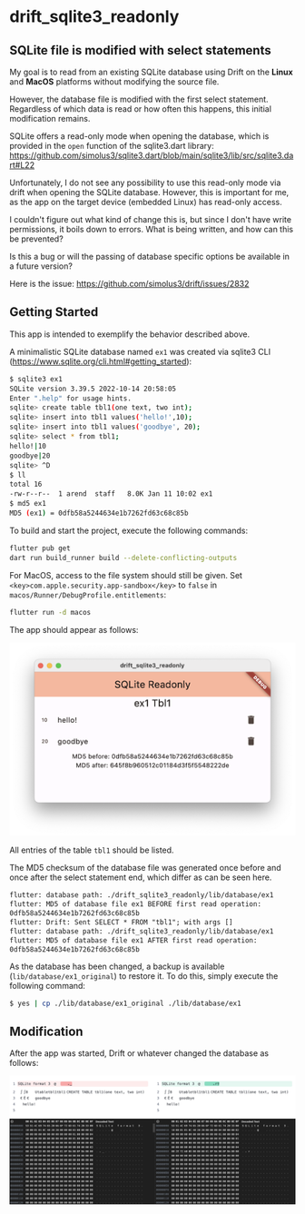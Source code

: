 # drift_sqlite3_readonly

## SQLite file is modified with select statements

My goal is to read from an existing SQLite database using Drift on the **Linux** and **MacOS** platforms without modifying the source file. 

However, the database file is modified with the first select statement. Regardless of which data is read or how often this happens, this initial modification remains.

SQLite offers a read-only mode when opening the database, which is provided in the `open` function of the sqlite3.dart library:
https://github.com/simolus3/sqlite3.dart/blob/main/sqlite3/lib/src/sqlite3.dart#L22

Unfortunately, I do not see any possibility to use this read-only mode via drift when opening the SQLite database. However, this is important for me, as the app on the target device (embedded Linux) has read-only access.

I couldn't figure out what kind of change this is, but since I don't have write permissions, it boils down to errors.
What is being written, and how can this be prevented?

Is this a bug or will the passing of database specific options be available in a future version?

Here is the issue: https://github.com/simolus3/drift/issues/2832

## Getting Started

This app is intended to exemplify the behavior described above.

A minimalistic SQLite database named `ex1` was created via sqlite3 CLI (https://www.sqlite.org/cli.html#getting_started):

```bash
$ sqlite3 ex1                                                                                                                                                           
SQLite version 3.39.5 2022-10-14 20:58:05
Enter ".help" for usage hints.
sqlite> create table tbl1(one text, two int);
sqlite> insert into tbl1 values('hello!',10);
sqlite> insert into tbl1 values('goodbye', 20);
sqlite> select * from tbl1;
hello!|10
goodbye|20
sqlite> ^D
$ ll   
total 16
-rw-r--r--  1 arend  staff   8.0K Jan 11 10:02 ex1
$ md5 ex1           
MD5 (ex1) = 0dfb58a5244634e1b7262fd63c68c85b

```

To build and start the project, execute the following commands:

```bash
flutter pub get
dart run build_runner build --delete-conflicting-outputs 
```

For MacOS, access to the file system should still be given. Set `<key>com.apple.security.app-sandbox</key>` to `false` in `macos/Runner/DebugProfile.entitlements`:


```bash
flutter run -d macos
```

The app should appear as follows:

![app screenshot](assets/app.png)

All entries of the table `tbl1` should be listed.

The MD5 checksum of the database file was generated once before and once after the select statement end, which differ as can be seen here.

```log
flutter: database path: ./drift_sqlite3_readonly/lib/database/ex1
flutter: MD5 of database file ex1 BEFORE first read operation: 0dfb58a5244634e1b7262fd63c68c85b
flutter: Drift: Sent SELECT * FROM "tbl1"; with args []
flutter: database path: ./drift_sqlite3_readonly/lib/database/ex1
flutter: MD5 of database file ex1 AFTER first read operation: 0dfb58a5244634e1b7262fd63c68c85b
```


As the database has been changed, a backup is available (`lib/database/ex1_original`) to restore it. To do this, simply execute the following command:

```bash
$ yes | cp ./lib/database/ex1_original ./lib/database/ex1  
```

## Modification

After the app was started, Drift or whatever changed the database as follows:

![diff txt](assets/diff_txt.png)
![diff hex](assets/diff_hex.png)
